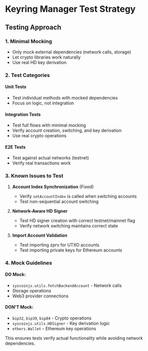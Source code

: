 # Keyring Manager Test Strategy

## Testing Approach

### 1. Minimal Mocking
- Only mock external dependencies (network calls, storage)
- Let crypto libraries work naturally
- Use real HD key derivation

### 2. Test Categories

#### Unit Tests
- Test individual methods with mocked dependencies
- Focus on logic, not integration

#### Integration Tests  
- Test full flows with minimal mocking
- Verify account creation, switching, and key derivation
- Use real crypto operations

#### E2E Tests
- Test against actual networks (testnet)
- Verify real transactions work

### 3. Known Issues to Test

1. **Account Index Synchronization** (Fixed)
   - Verify `setAccountIndex` is called when switching accounts
   - Test non-sequential account switching

2. **Network-Aware HD Signer**
   - Test HD signer creation with correct testnet/mainnet flag
   - Verify network switching maintains correct state

3. **Import Account Validation**
   - Test importing zprv for UTXO accounts
   - Test importing private keys for Ethereum accounts

### 4. Mock Guidelines

#### DO Mock:
- `syscoinjs.utils.fetchBackendAccount` - Network calls
- Storage operations
- Web3 provider connections

#### DON'T Mock:
- `bip32`, `bip39`, `bip84` - Crypto operations
- `syscoinjs.utils.HDSigner` - Key derivation logic
- `ethers.Wallet` - Ethereum key operations

This ensures tests verify actual functionality while avoiding network dependencies. 